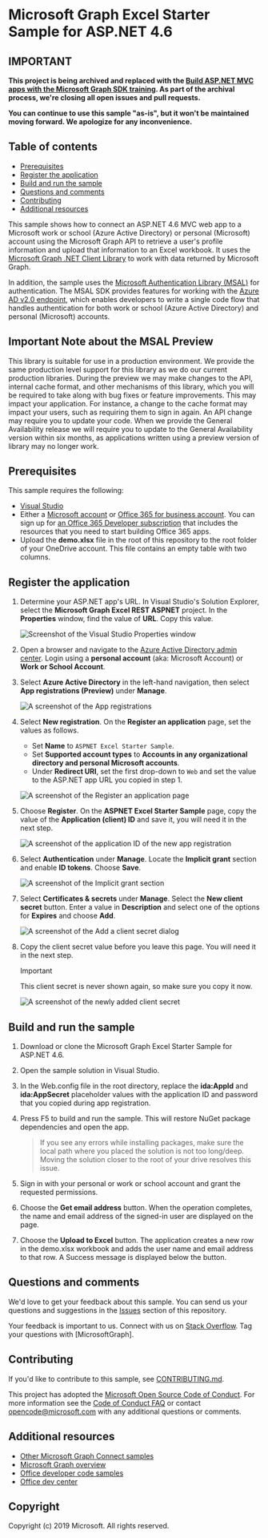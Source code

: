 # Microsoft Graph Excel Starter Sample for ASP.NET 4.6

## IMPORTANT

**This project is being archived and replaced with the [Build ASP.NET MVC apps with the Microsoft Graph SDK training](https://github.com/microsoftgraph/msgraph-training-aspnetmvcapp). As part of the archival process, we're closing all open issues and pull requests.**

**You can continue to use this sample "as-is", but it won't be maintained moving forward. We apologize for any inconvenience.**

## Table of contents

* [Prerequisites](#prerequisites)
* [Register the application](#register-the-application)
* [Build and run the sample](#build-and-run-the-sample)
* [Questions and comments](#questions-and-comments)
* [Contributing](#contributing)
* [Additional resources](#additional-resources)

This sample shows how to connect an ASP.NET 4.6 MVC web app to a Microsoft work or school (Azure Active Directory) or personal (Microsoft) account using the Microsoft Graph API to retrieve a user's profile information and upload that information to an Excel workbook. It uses the [Microsoft Graph .NET Client Library](https://github.com/microsoftgraph/msgraph-sdk-dotnet) to work with data returned by Microsoft Graph. 

In addition, the sample uses the [Microsoft Authentication Library (MSAL)](https://www.nuget.org/packages/Microsoft.Identity.Client/) for authentication. The MSAL SDK provides features for working with the [Azure AD v2.0 endpoint](https://azure.microsoft.com/en-us/documentation/articles/active-directory-appmodel-v2-overview), which enables developers to write a single code flow that handles authentication for both work or school (Azure Active Directory) and personal (Microsoft) accounts.

## Important Note about the MSAL Preview

This library is suitable for use in a production environment. We provide the same production level support for this library as we do our current production libraries. During the preview we may make changes to the API, internal cache format, and other mechanisms of this library, which you will be required to take along with bug fixes or feature improvements. This may impact your application. For instance, a change to the cache format may impact your users, such as requiring them to sign in again. An API change may require you to update your code. When we provide the General Availability release we will require you to update to the General Availability version within six months, as applications written using a preview version of library may no longer work.

## Prerequisites

This sample requires the following:  

  * [Visual Studio](https://www.visualstudio.com/en-us/downloads) 
  * Either a [Microsoft account](https://www.outlook.com) or [Office 365 for business account](https://msdn.microsoft.com/en-us/office/office365/howto/setup-development-environment#bk_Office365Account). You can sign up for [an Office 365 Developer subscription](https://msdn.microsoft.com/en-us/office/office365/howto/setup-development-environment#bk_Office365Account) that includes the resources that you need to start building Office 365 apps.
  * Upload the **demo.xlsx** file in the root of this repository to the root folder of your OneDrive account. This file contains an empty table with two columns.
  
## Register the application

1. Determine your ASP.NET app's URL. In Visual Studio's Solution Explorer, select the **Microsoft Graph Excel REST ASPNET** project. In the **Properties** window, find the value of **URL**. Copy this value.

    ![Screenshot of the Visual Studio Properties window](./images/vs-project-url.jpg)

1. Open a browser and navigate to the [Azure Active Directory admin center](https://aad.portal.azure.com). Login using a **personal account** (aka: Microsoft Account) or **Work or School Account**.

1. Select **Azure Active Directory** in the left-hand navigation, then select **App registrations (Preview)** under **Manage**.

    ![A screenshot of the App registrations ](./images/add-portal-app-registrations.jpg)

1. Select **New registration**. On the **Register an application** page, set the values as follows.

    - Set **Name** to `ASPNET Excel Starter Sample`.
    - Set **Supported account types** to **Accounts in any organizational directory and personal Microsoft accounts**.
    - Under **Redirect URI**, set the first drop-down to `Web` and set the value to the ASP.NET app URL you copied in step 1.

    ![A screenshot of the Register an application page](./images/add-register-an-app.jpg)

1. Choose **Register**. On the **ASPNET Excel Starter Sample** page, copy the value of the **Application (client) ID** and save it, you will need it in the next step.

    ![A screenshot of the application ID of the new app registration](./images/add-application-id.jpg)

1. Select **Authentication** under **Manage**. Locate the **Implicit grant** section and enable **ID tokens**. Choose **Save**.

    ![A screenshot of the Implicit grant section](./images/add-implicit-grant.jpg)

1. Select **Certificates & secrets** under **Manage**. Select the **New client secret** button. Enter a value in **Description** and select one of the options for **Expires** and choose **Add**.

    ![A screenshot of the Add a client secret dialog](./images/add-new-client-secret.jpg)

1. Copy the client secret value before you leave this page. You will need it in the next step.

    > [!IMPORTANT]
    > This client secret is never shown again, so make sure you copy it now.

    ![A screenshot of the newly added client secret](./images/add-copy-client-secret.jpg)

## Build and run the sample

1. Download or clone the Microsoft Graph Excel Starter Sample for ASP.NET 4.6.

2. Open the sample solution in Visual Studio.

3. In the Web.config file in the root directory, replace the **ida:AppId** and **ida:AppSecret** placeholder values with the application ID and password that you copied during app registration.

4. Press F5 to build and run the sample. This will restore NuGet package dependencies and open the app.

   >If you see any errors while installing packages, make sure the local path where you placed the solution is not too long/deep. Moving the solution closer to the root of your drive resolves this issue.

5. Sign in with your personal or work or school account and grant the requested permissions.

6. Choose the **Get email address** button. When the operation completes, the name and email address of the signed-in user are displayed on the page.

7. Choose the **Upload to Excel** button. The application creates a new row in the demo.xlsx workbook and adds the user name and email address to that row. A Success message is displayed below the button.

## Questions and comments

We'd love to get your feedback about this sample. You can send us your questions and suggestions in the [Issues](https://github.com/microsoftgraph/aspnet-excelstarter-sample/issues) section of this repository.

Your feedback is important to us. Connect with us on [Stack Overflow](http://stackoverflow.com/questions/tagged/microsoftgraph). Tag your questions with [MicrosoftGraph].

## Contributing ##

If you'd like to contribute to this sample, see [CONTRIBUTING.md](CONTRIBUTING.md).

This project has adopted the [Microsoft Open Source Code of Conduct](https://opensource.microsoft.com/codeofconduct/). For more information see the [Code of Conduct FAQ](https://opensource.microsoft.com/codeofconduct/faq/) or contact [opencode@microsoft.com](mailto:opencode@microsoft.com) with any additional questions or comments.

## Additional resources

- [Other Microsoft Graph Connect samples](https://github.com/MicrosoftGraph?utf8=%E2%9C%93&query=-Connect)
- [Microsoft Graph overview](http://graph.microsoft.io)
- [Office developer code samples](http://dev.office.com/code-samples)
- [Office dev center](http://dev.office.com/)

## Copyright
Copyright (c) 2019 Microsoft. All rights reserved.


